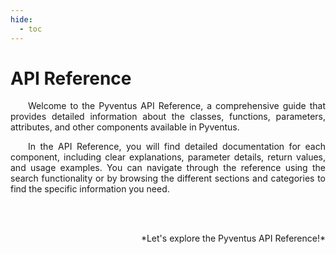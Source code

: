 ```yaml
---
hide:
  - toc
---
```


# API Reference

<p style='text-align: justify;'>
    &emsp;&emsp;Welcome to the Pyventus API Reference, a comprehensive guide that provides detailed information about
	the classes, functions, parameters, attributes, and other components available in Pyventus.
</p> 

<p style='text-align: justify;'>
    &emsp;&emsp;In the API Reference, you will find detailed documentation for each component, including clear explanations,
	parameter details, return values, and usage examples. You can navigate through the reference using the search
	functionality or by browsing the different sections and categories to find the specific information you need.
</p> 

<br>
<br>

<p style='text-align: right;' markdown>
    *Let's explore the Pyventus API Reference!*
</p> 

<br>
